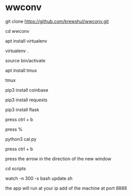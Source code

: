 # wwconv
git clone https://github.com/krewshul/wwconv.git

cd wwconv

apt install virtualenv

virtualenv .

source bin/activate

apt install tmux

tmux

pip3 install coinbase

pip3 install requests

pip3 install flask

press ctrl + b 

press %

python3 cal.py

press ctrl + b

press the arrow in the direction of the new window

cd scripts

watch -n 300 -x bash update.sh

the app will run at your ip add of the machine at port 8888
